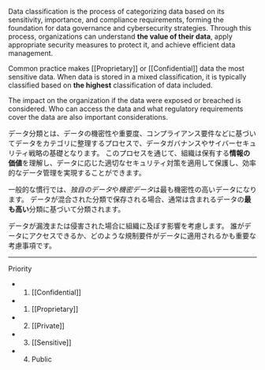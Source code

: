 
Data classification is the process of categorizing data based on its sensitivity, importance, and compliance requirements, forming the foundation for data governance and cybersecurity strategies. 
Through this process, organizations can understand **the value of their data**, apply appropriate security measures to protect it, and achieve efficient data management.

Common practice makes [[Proprietary]] or [[Confidential]] data the most sensitive data.
When data is stored in a mixed classification, it is typically classified based on **the highest** classification of data included.

The impact on the organization if the data were exposed or breached is considered. 
Who can access the data and what regulatory requirements cover the data are also important considerations.


データ分類とは、データの機密性や重要度、コンプライアンス要件などに基づいてデータをカテゴリに整理するプロセスで、データガバナンスやサイバーセキュリティ戦略の基礎となります。
このプロセスを通じて、組織は保有する**情報の価値**を理解し、データに応じた適切なセキュリティ対策を適用して保護し、効率的なデータ管理を実現することができます。﻿

一般的な慣行では、*独自のデータ*や*機密データ*は最も機密性の高いデータになります。
データが混合された分類で保存される場合、通常は含まれるデータの**最も高い**分類に基づいて分類されます。

データが漏洩または侵害された場合に組織に及ぼす影響を考慮します。
誰がデータにアクセスできるか、どのような規制要件がデータに適用されるかも重要な考慮事項です。

---

Priority
- 1. [[Confidential]]
- 1. [[Proprietary]]
- 2. [[Private]]
- 3. [[Sensitive]]
- 4. Public

